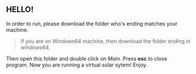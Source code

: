 ## HELLO!  
  
In order to run, please download the folder who's ending matches your machine.
> If you are on Windows64 machine, then download the folder ending in *windows64.* 

  
Then open this folder and double click on *Main.* Press **esc** to close program. 
Now you are running a virtual solar sytem! Enjoy.
